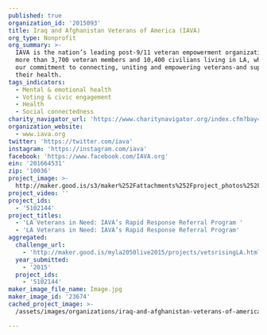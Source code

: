 ```yaml
---
published: true
organization_id: '2015093'
title: Iraq and Afghanistan Veterans of America (IAVA)
org_type: Nonprofit
org_summary: >-
  IAVA is the nation’s leading post-9/11 veteran empowerment organization, with
  more than 3,700 veteran members and 10,400 civilians living in LA, who share
  our commitment to connecting, uniting and empowering veterans-and supporting
  their health.
tags_indicators:
  - Mental & emotional health
  - Voting & civic engagement
  - Health
  - Social connectedness
charity_navigator_url: 'https://www.charitynavigator.org/index.cfm?bay=search.profile&ein=201664531'
organization_website:
  - www.iava.org
twitter: 'https://twitter.com/iava'
instagram: 'https://instagram.com/iava'
facebook: 'https://www.facebook.com/IAVA.org'
ein: '201664531'
zip: '10036'
project_image: >-
  http://maker.good.is/s3/maker%252Fattachments%252Fproject_photos%252Fimages%252F23674%252Fdisplay%252FImage.jpg=c570x385
project_video: ''
project_ids:
  - '5102144'
project_titles:
  - 'LA Veterans in Need: IAVA’s Rapid Response Referral Program '
  - 'LA Veterans in Need: IAVA’s Rapid Response Referral Program'
aggregated:
  challenge_url:
    - 'http://maker.good.is/myla2050live2015/projects/vetsrisingLA.html'
  year_submitted:
    - '2015'
  project_ids:
    - '5102144'
maker_image_file_name: Image.jpg
maker_image_id: '23674'
cached_project_image: >-
  /assets/images/organizations/iraq-and-afghanistan-veterans-of-america-iava/maker.good.is/s3/maker%252Fattachments%252Fproject_photos%252Fimages%252F23674%252Fdisplay%252FImage.jpg=c570x385.jpg

---
```

